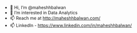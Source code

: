 - 👋 Hi, I’m @maheshhbalwan
- 👀 I’m interested in Data Analytics
- 📫 Reach me at http://maheshhbalwan.com/
- 📫 LinkedIn - https://www.linkedin.com/in/maheshhbalwan/



<!--- 👋 Hi, I’m @maheshhbalwan
- 👀 I’m interested in ...
- 🌱 I’m currently learning ...
- 💞️ I’m looking to collaborate on ...
- 📫 How to reach me ...
 -->

<!---
maheshhbalwan/maheshhbalwan is a ✨ special ✨ repository because its `README.md` (this file) appears on your GitHub profile.
You can click the Preview link to take a look at your changes.
--->
